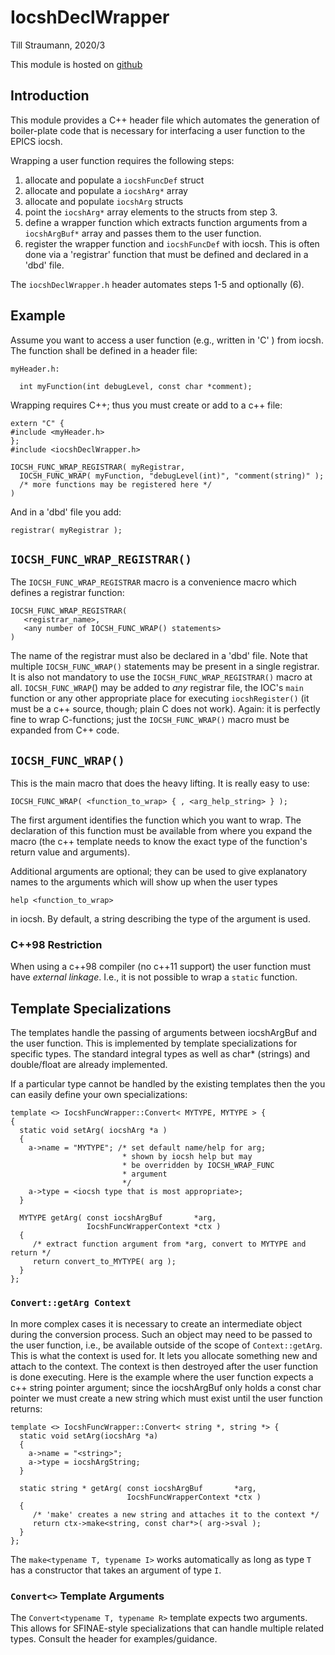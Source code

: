 # IocshDeclWrapper

Till Straumann, 2020/3

This module is hosted on
[github](https://github.com/paulscherrerinstitute/IocshFuncWrap.git)

## Introduction

This module provides a C++ header file which automates the
generation of boiler-plate code that is necessary for
interfacing a user function to the EPICS iocsh.

Wrapping a user function requires the following steps:

1. allocate and populate a `iocshFuncDef` struct
2. allocate and populate a `iocshArg*` array
3. allocate and populate `iocshArg` structs
4. point the `iocshArg*` array elements to the
   structs from step 3.
5. define a wrapper function which extracts function
   arguments from a `iocshArgBuf*` array and passes
   them to the user function.
6. register the wrapper function and `iocshFuncDef`
   with iocsh. This is often done via a 'registrar'
   function that must be defined and declared in a
   'dbd' file.

The `iocshDeclWrapper.h` header automates steps 1-5
and optionally (6).

## Example

Assume you want to access a user function (e.g.,
written in 'C' ) from iocsh. The function shall
be defined in a header file:

    myHeader.h:

      int myFunction(int debugLevel, const char *comment);

Wrapping requires C++; thus you must create or add to
a c++ file:

    extern "C" {
    #include <myHeader.h>
    };
    #include <iocshDeclWrapper.h>

    IOCSH_FUNC_WRAP_REGISTRAR( myRegistrar,
      IOCSH_FUNC_WRAP( myFunction, "debugLevel(int)", "comment(string)" );
      /* more functions may be registered here */
    )

And in a 'dbd' file you add:

    registrar( myRegistrar );

## `IOCSH_FUNC_WRAP_REGISTRAR()`

The `IOCSH_FUNC_WRAP_REGISTRAR` macro is a convenience macro which
defines a registrar function:

    IOCSH_FUNC_WRAP_REGISTRAR(
       <registrar_name>,
       <any number of IOCSH_FUNC_WRAP() statements>
    )

The name of the registrar must also be declared in a 'dbd'
file.
Note that multiple `IOCSH_FUNC_WRAP()` statements may be
present in a single registrar. It is also not mandatory to
use the `IOCSH_FUNC_WRAP_REGISTRAR()` macro at all.
`IOCSH_FUNC_WRAP`() may be added to *any* registrar file, the
IOC's `main` function or any other appropriate place for
executing `iocshRegister()` (it must be a c++ source, though;
plain C does not work).
Again: it is perfectly fine to wrap C-functions; just
the `IOCSH_FUNC_WRAP()` macro must be expanded from C++ code.

## `IOCSH_FUNC_WRAP()`

This is the main macro that does the heavy lifting. It
is really easy to use:

    IOCSH_FUNC_WRAP( <function_to_wrap> { , <arg_help_string> } );

The first argument identifies the function which you want
to wrap. The declaration of this function must be available
from where you expand the macro (the c++ template needs to
know the exact type of the function's return value and arguments).

Additional arguments are optional; they can be used to give
explanatory names to the arguments which will show up when
the user types

    help <function_to_wrap>

in iocsh. By default, a string describing the type of the
argument is used.

### C++98 Restriction

When using a c++98 compiler (no c++11 support) the user
function must have *external linkage*. I.e., it is not
possible to wrap a `static` function.

## Template Specializations

The templates handle the passing of arguments between
iocshArgBuf and the user function. This is implemented
by template specializations for specific types. The
standard integral types as well as char* (strings)
and double/float are already implemented.

If a particular type cannot be handled by the existing
templates then the you can easily define your own
specializations:

    template <> IocshFuncWrapper::Convert< MYTYPE, MYTYPE > {
    {
      static void setArg( iocshArg *a )
      {
        a->name = "MYTYPE"; /* set default name/help for arg;
                             * shown by iocsh help but may
                             * be overridden by IOCSH_WRAP_FUNC
                             * argument
                             */
        a->type = <iocsh type that is most appropriate>;
      }

      MYTYPE getArg( const iocshArgBuf       *arg,
                     IocshFuncWrapperContext *ctx )
      {
         /* extract function argument from *arg, convert to MYTYPE and return */
         return convert_to_MYTYPE( arg );
      }
    };

### `Convert::getArg Context`

In more complex cases it is necessary to create an intermediate object
during the conversion process. Such an object may need to be passed
to the user function, i.e., be available outside of the scope of
`Context::getArg`. This is what the context is used for. It lets you allocate
something new and attach to the context. The context is then destroyed
after the user function is done executing. Here is the example
where the user function expects a c++ string pointer argument; since
the iocshArgBuf only holds a const char pointer we must create a
new string which must exist until the user function returns:

    template <> IocshFuncWrapper::Convert< string *, string *> {
      static void setArg(iocshArg *a)
      {
        a->name = "<string>";
        a->type = iocshArgString;
      }

      static string * getArg( const iocshArgBuf       *arg,
                              IocshFuncWrapperContext *ctx )
      {
         /* 'make' creates a new string and attaches it to the context */
         return ctx->make<string, const char*>( arg->sval );
      }
    };

The `make<typename T, typename I>` works automatically as long as
type `T` has a constructor that takes an argument of type `I`.

### `Convert<>` Template Arguments

The `Convert<typename T, typename R>` template expects two arguments.
This allows for SFINAE-style specializations that can handle multiple
related types. Consult the header for examples/guidance.
